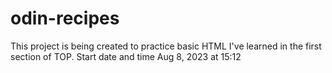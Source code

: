 # odin-recipes
This project is being created to practice basic HTML I've learned in the first section of TOP.
Start date and time Aug 8, 2023 at 15:12